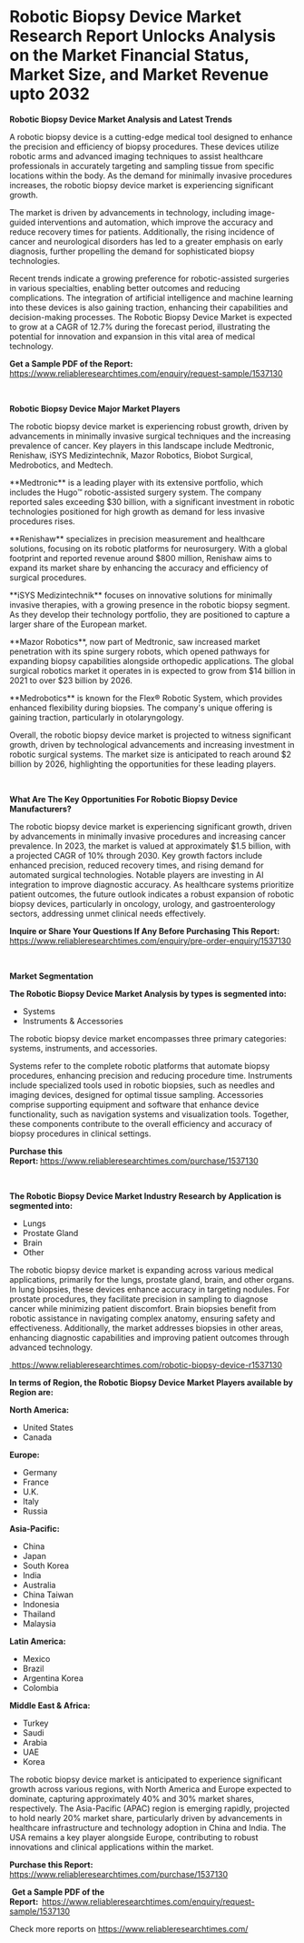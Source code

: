 <p><h1>Robotic Biopsy Device Market Research Report Unlocks Analysis on the Market Financial Status, Market Size, and Market Revenue upto 2032</h1></p><p><strong>Robotic Biopsy Device Market Analysis and Latest Trends</strong></p>
<p><p>A robotic biopsy device is a cutting-edge medical tool designed to enhance the precision and efficiency of biopsy procedures. These devices utilize robotic arms and advanced imaging techniques to assist healthcare professionals in accurately targeting and sampling tissue from specific locations within the body. As the demand for minimally invasive procedures increases, the robotic biopsy device market is experiencing significant growth. </p><p>The market is driven by advancements in technology, including image-guided interventions and automation, which improve the accuracy and reduce recovery times for patients. Additionally, the rising incidence of cancer and neurological disorders has led to a greater emphasis on early diagnosis, further propelling the demand for sophisticated biopsy technologies. </p><p>Recent trends indicate a growing preference for robotic-assisted surgeries in various specialties, enabling better outcomes and reducing complications. The integration of artificial intelligence and machine learning into these devices is also gaining traction, enhancing their capabilities and decision-making processes. The Robotic Biopsy Device Market is expected to grow at a CAGR of 12.7% during the forecast period, illustrating the potential for innovation and expansion in this vital area of medical technology.</p></p>
<p><strong>Get a Sample PDF of the Report:&nbsp;</strong> <a href="https://www.reliableresearchtimes.com/enquiry/request-sample/1537130?utm_campaign=2524&utm_medium=2&utm_source=Github&utm_content=ia&utm_term=11042025&utm_id=robotic-biopsy-device">https://www.reliableresearchtimes.com/enquiry/request-sample/1537130</a></p>
<p>&nbsp;</p>
<p><strong>Robotic Biopsy Device Major Market Players</strong></p>
<p><p>The robotic biopsy device market is experiencing robust growth, driven by advancements in minimally invasive surgical techniques and the increasing prevalence of cancer. Key players in this landscape include Medtronic, Renishaw, iSYS Medizintechnik, Mazor Robotics, Biobot Surgical, Medrobotics, and Medtech.</p><p>**Medtronic** is a leading player with its extensive portfolio, which includes the Hugo™ robotic-assisted surgery system. The company reported sales exceeding $30 billion, with a significant investment in robotic technologies positioned for high growth as demand for less invasive procedures rises.</p><p>**Renishaw** specializes in precision measurement and healthcare solutions, focusing on its robotic platforms for neurosurgery. With a global footprint and reported revenue around $800 million, Renishaw aims to expand its market share by enhancing the accuracy and efficiency of surgical procedures.</p><p>**iSYS Medizintechnik** focuses on innovative solutions for minimally invasive therapies, with a growing presence in the robotic biopsy segment. As they develop their technology portfolio, they are positioned to capture a larger share of the European market.</p><p>**Mazor Robotics**, now part of Medtronic, saw increased market penetration with its spine surgery robots, which opened pathways for expanding biopsy capabilities alongside orthopedic applications. The global surgical robotics market it operates in is expected to grow from $14 billion in 2021 to over $23 billion by 2026.</p><p>**Medrobotics** is known for the Flex® Robotic System, which provides enhanced flexibility during biopsies. The company's unique offering is gaining traction, particularly in otolaryngology.</p><p>Overall, the robotic biopsy device market is projected to witness significant growth, driven by technological advancements and increasing investment in robotic surgical systems. The market size is anticipated to reach around $2 billion by 2026, highlighting the opportunities for these leading players.</p></p>
<p>&nbsp;</p>
<p><strong>What Are The Key Opportunities For Robotic Biopsy Device Manufacturers?</strong></p>
<p><p>The robotic biopsy device market is experiencing significant growth, driven by advancements in minimally invasive procedures and increasing cancer prevalence. In 2023, the market is valued at approximately $1.5 billion, with a projected CAGR of 10% through 2030. Key growth factors include enhanced precision, reduced recovery times, and rising demand for automated surgical technologies. Notable players are investing in AI integration to improve diagnostic accuracy. As healthcare systems prioritize patient outcomes, the future outlook indicates a robust expansion of robotic biopsy devices, particularly in oncology, urology, and gastroenterology sectors, addressing unmet clinical needs effectively.</p></p>
<p><strong>Inquire or Share Your Questions If Any Before Purchasing This Report:</strong> <a href="https://www.reliableresearchtimes.com/enquiry/pre-order-enquiry/1537130?utm_campaign=2524&utm_medium=2&utm_source=Github&utm_content=ia&utm_term=11042025&utm_id=robotic-biopsy-device">https://www.reliableresearchtimes.com/enquiry/pre-order-enquiry/1537130</a></p>
<p>&nbsp;</p>
<p><strong>Market Segmentation</strong></p>
<p><strong>The Robotic Biopsy Device Market Analysis by types is segmented into:</strong></p>
<p><ul><li>Systems</li><li>Instruments & Accessories</li></ul></p>
<p><p>The robotic biopsy device market encompasses three primary categories: systems, instruments, and accessories. </p><p>Systems refer to the complete robotic platforms that automate biopsy procedures, enhancing precision and reducing procedure time. Instruments include specialized tools used in robotic biopsies, such as needles and imaging devices, designed for optimal tissue sampling. Accessories comprise supporting equipment and software that enhance device functionality, such as navigation systems and visualization tools. Together, these components contribute to the overall efficiency and accuracy of biopsy procedures in clinical settings.</p></p>
<p><strong>Purchase this Report:&nbsp;</strong><a href="https://www.reliableresearchtimes.com/purchase/1537130?utm_campaign=2524&utm_medium=2&utm_source=Github&utm_content=ia&utm_term=11042025&utm_id=robotic-biopsy-device">https://www.reliableresearchtimes.com/purchase/1537130</a></p>
<p>&nbsp;</p>
<p><strong>The Robotic Biopsy Device Market Industry Research by Application is segmented into:</strong></p>
<p><ul><li>Lungs</li><li>Prostate Gland</li><li>Brain</li><li>Other</li></ul></p>
<p><p>The robotic biopsy device market is expanding across various medical applications, primarily for the lungs, prostate gland, brain, and other organs. In lung biopsies, these devices enhance accuracy in targeting nodules. For prostate procedures, they facilitate precision in sampling to diagnose cancer while minimizing patient discomfort. Brain biopsies benefit from robotic assistance in navigating complex anatomy, ensuring safety and effectiveness. Additionally, the market addresses biopsies in other areas, enhancing diagnostic capabilities and improving patient outcomes through advanced technology.</p></p>
<p><a href="https://www.reliableresearchtimes.com/robotic-biopsy-device-r1537130?utm_campaign=2524&utm_medium=2&utm_source=Github&utm_content=ia&utm_term=11042025&utm_id=robotic-biopsy-device">&nbsp;https://www.reliableresearchtimes.com/robotic-biopsy-device-r1537130</a></p>
<p><strong>In terms of Region, the Robotic Biopsy Device Market Players available by Region are:</strong></p>
<p>
    <p> <strong> North America: </strong>
        <ul>
            <li>United States</li>
            <li>Canada</li>
        </ul>
        </p> 
    <p> <strong> Europe: </strong>
        <ul>
            <li>Germany</li>
            <li>France</li>
            <li>U.K.</li>
            <li>Italy</li>
            <li>Russia</li>
        </ul>
        </p> 
    <p> <strong> Asia-Pacific: </strong>
        <ul>
            <li>China</li>
            <li>Japan</li>
            <li>South Korea</li>
            <li>India</li>
            <li>Australia</li>
            <li>China Taiwan</li>
            <li>Indonesia</li>
            <li>Thailand</li>
            <li>Malaysia</li>
        </ul>
        </p> 
    <p> <strong> Latin America: </strong>
        <ul>
            <li>Mexico</li>
            <li>Brazil</li>
            <li>Argentina Korea</li>
            <li>Colombia</li>
        </ul>
        </p> 
    <p> <strong> Middle East & Africa: </strong>
        <ul>
            <li>Turkey</li>
            <li>Saudi</li>
            <li>Arabia</li>
            <li>UAE</li>
            <li>Korea</li>
        </ul>
    </p>
    </p>
<p><p>The robotic biopsy device market is anticipated to experience significant growth across various regions, with North America and Europe expected to dominate, capturing approximately 40% and 30% market shares, respectively. The Asia-Pacific (APAC) region is emerging rapidly, projected to hold nearly 20% market share, particularly driven by advancements in healthcare infrastructure and technology adoption in China and India. The USA remains a key player alongside Europe, contributing to robust innovations and clinical applications within the market.</p></p>
<p><strong>Purchase this Report: </strong><a href="https://www.reliableresearchtimes.com/purchase/1537130?utm_campaign=2524&utm_medium=2&utm_source=Github&utm_content=ia&utm_term=11042025&utm_id=robotic-biopsy-device">https://www.reliableresearchtimes.com/purchase/1537130</a></p>
<p>&nbsp;<strong>Get a Sample PDF of the Report:&nbsp;&nbsp;</strong><a href="https://www.reliableresearchtimes.com/enquiry/request-sample/1537130?utm_campaign=2524&utm_medium=2&utm_source=Github&utm_content=ia&utm_term=11042025&utm_id=robotic-biopsy-device">https://www.reliableresearchtimes.com/enquiry/request-sample/1537130</a></p>
<p><strong></strong></p>
<p>Check more reports on <a href="https://www.reliableresearchtimes.com/?utm_campaign=2524&utm_medium=2&utm_source=Github&utm_content=ia&utm_term=11042025&utm_id=robotic-biopsy-device">https://www.reliableresearchtimes.com/</a></p>